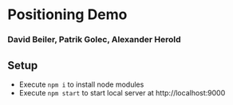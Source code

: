 # Positioning Demo

### David Beiler, Patrik Golec, Alexander Herold

## Setup
- Execute `npm i` to install node modules
- Execute `npm start` to start local server at http://localhost:9000
